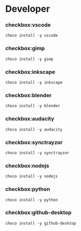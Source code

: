 # Developer

### checkbox:vscode
`choco install -y vscode`

### checkbox:gimp
`choco install -y gimp`

### checkbox:inkscape
`choco install -y inkscape`

### checkbox:blender
`choco install -y blender`

### checkbox:audacity
`choco install -y audacity`

### checkbox:synctrayzor
`choco install -y synctrayzor`

### checkbox:nodejs
`choco install -y nodejs`

### checkbox:python
`choco install -y python`

### checkbox:github-desktop
`choco install -y github-desktop`

